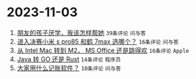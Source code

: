 # 2023-11-03

1. [朋友的孩子厌学，我该怎样帮她](https://www.v2ex.com/t/988088) `39条评论` `问与答`
1. [进入决赛小米 s pro85 和鹤 7max 选哪个？](https://www.v2ex.com/t/988089) `16条评论` `问与答`
1. [从 Intel Mac 转到 M2， MS Office 还是跳得欢](https://www.v2ex.com/t/988087) `16条评论` `Apple`
1. [Java 转 GO 还是 Rust](https://www.v2ex.com/t/988098) `14条评论` `程序员`
1. [大家用什么记账软件？](https://www.v2ex.com/t/988094) `10条评论` `问与答`
